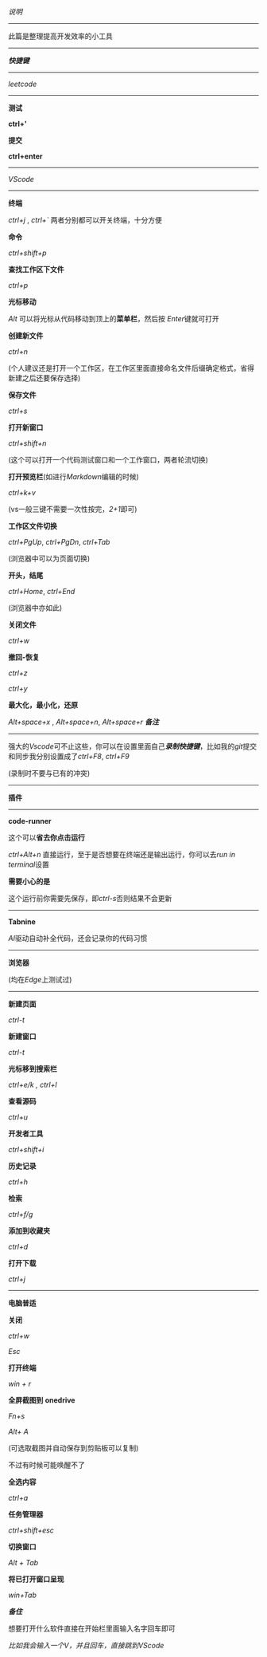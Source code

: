 *说明*

********************************
此篇是整理提高开发效率的小工具
********************************

***快捷键***
****
*leetcode*

********************************
**测试**

**ctrl+'**

**提交**

**ctrl+enter**
********************************

*VScode*
********************************
**终端**
    
*ctrl+j* , *ctrl+`* 两者分别都可以开关终端，十分方便

**命令**

*ctrl+shift+p*

**查找工作区下文件**

*ctrl+p*

**光标移动**

*Alt* 可以将光标从代码移动到顶上的**菜单栏**，然后按 *Enter*键就可打开

**创建新文件**

*ctrl+n*

(个人建议还是打开一个工作区，在工作区里面直接命名文件后缀确定格式，省得新建之后还要保存选择)

**保存文件**

*ctrl+s*

**打开新窗口**

*ctrl+shift+n*

(这个可以打开一个代码测试窗口和一个工作窗口，两者轮流切换)


**打开预览栏**(如进行*Markdown*编辑的时候)

*ctrl+k+v*

(vs一般三键不需要一次性按完，*2+1*即可)

**工作区文件切换**

*ctrl+PgUp*, *ctrl+PgDn*, *ctrl+Tab*

(浏览器中可以为页面切换)

**开头，结尾**

*ctrl+Home*, *ctrl+End*

(浏览器中亦如此)

**关闭文件**

*ctrl+w*

**撤回-恢复**

*ctrl+z*

*ctrl+y*

**最大化，最小化，还原**

*Alt+space+x* , *Alt+space+n*, *Alt+space+r*
***备注***
***
强大的*Vscode*可不止这些，你可以在设置里面自己***录制快捷键***，比如我的*git*提交和同步我分别设置成了*ctrl+F8*, *ctrl+F9* 

(录制时不要与已有的冲突)

********************************
**插件**
********************************

**code-runner**

这个可以**省去你点击运行**

*ctrl+Alt+n* 直接运行，至于是否想要在终端还是输出运行，你可以去*run in terminal*设置

**需要小心的是**

这个运行前你需要先保存，即*ctrl-s*否则结果不会更新

********************************
**Tabnine**

*AI*驱动自动补全代码，还会记录你的代码习惯
********************************


**浏览器**

(均在*Edge*上测试过)
***

**新建页面**

*ctrl-t*

**新建窗口**

*ctrl-t*

**光标移到搜索栏**

*ctrl+e/k ,  ctrl+l*

**查看源码**

*ctrl+u*

**开发者工具**

*ctrl+shift+i*

**历史记录**

*ctrl+h*

**检索**

*ctrl+f/g*

**添加到收藏夹**

*ctrl+d*

**打开下载**

*ctrl+j*

****************************************************************
**电脑普适**

**关闭**

*ctrl+w* 

*Esc* 

**打开终端**

*win + r*

**全屏截图到** **onedrive**

*Fn+s*

*Alt+ A*

(可选取截图并自动保存到剪贴板可以复制)

不过有时候可能唤醒不了

**全选内容**

*ctrl+a*

**任务管理器**

*ctrl+shift+esc* 

**切换窗口**

*Alt + Tab*

**将已打开窗口呈现**

*win+Tab*

***备住***

想要打开什么软件直接在开始栏里面输入名字回车即可

*比如我会输入一个V，并且回车，直接跳到VScode*

